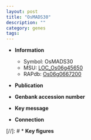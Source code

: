 ```yaml
---
layout: post
title: "OsMADS30"
description: ""
category: genes
tags: 
---
```


* **Information**  
    + Symbol: OsMADS30  
    + MSU: [LOC_Os06g45650](http://rice.uga.edu/cgi-bin/ORF_infopage.cgi?orf=LOC_Os06g45650)  
    + RAPdb: [Os06g0667200](http://rapdb.dna.affrc.go.jp/viewer/gbrowse_details/irgsp1?name=Os06g0667200)  

* **Publication**  

* **Genbank accession number**  

* **Key message**  

* **Connection**  

[//]: # * **Key figures**  


